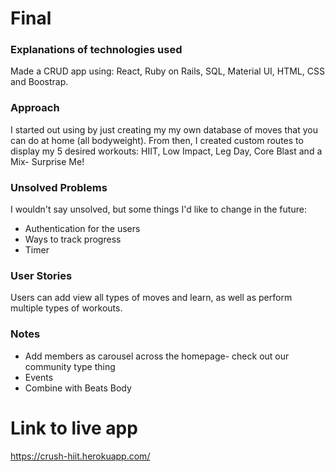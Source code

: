 # Final

### Explanations of technologies used

Made a CRUD app using: React, Ruby on Rails, SQL, Material UI, HTML, CSS and Boostrap.

### Approach

I started out using by just creating my my own database of moves that you can do at home (all bodyweight). From then, I created custom routes to display my 5 desired workouts: HIIT, Low Impact, Leg Day, Core Blast and a Mix- Surprise Me! 

### Unsolved Problems

I wouldn't say unsolved, but some things I'd like to change in the future:
-   Authentication for the users
-   Ways to track progress
-   Timer


### User Stories

Users can add view all types of moves and learn, as well as perform multiple types of workouts.

### Notes
-   Add members as carousel across the homepage- check out our community type thing
-   Events
-   Combine with Beats Body

# Link to live app
https://crush-hiit.herokuapp.com/